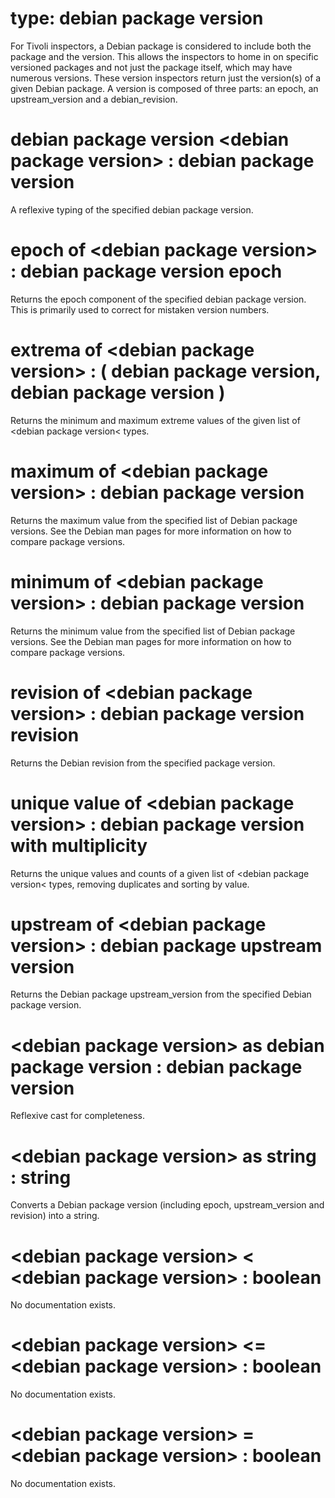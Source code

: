 # type: debian package version

For Tivoli inspectors, a Debian package is considered to include both the package and the version. This allows the inspectors to home in on specific versioned packages and not just the package itself, which may have numerous versions. These version inspectors return just the version(s) of a given Debian package. A version is composed of three parts: an epoch, an upstream_version and a debian_revision.

# debian package version &lt;debian package version&gt; : debian package version

A reflexive typing of the specified debian package version.

# epoch of &lt;debian package version&gt; : debian package version epoch

Returns the epoch component of the specified debian package version. This is primarily used to correct for mistaken version numbers.

# extrema of &lt;debian package version&gt; : ( debian package version, debian package version )

Returns the minimum and maximum extreme values of the given list of &lt;debian package version&lt; types.

# maximum of &lt;debian package version&gt; : debian package version

Returns the maximum value from the specified list of Debian package versions. See the Debian man pages for more information on how to compare package versions.

# minimum of &lt;debian package version&gt; : debian package version

Returns the minimum value from the specified list of Debian package versions. See the Debian man pages for more information on how to compare package versions.

# revision of &lt;debian package version&gt; : debian package version revision

Returns the Debian revision from the specified package version.

# unique value of &lt;debian package version&gt; : debian package version with multiplicity

Returns the unique values and counts of a given list of &lt;debian package version&lt; types, removing duplicates and sorting by value.

# upstream of &lt;debian package version&gt; : debian package upstream version

Returns the Debian package upstream_version from the specified Debian package version.

# &lt;debian package version&gt; as debian package version : debian package version

Reflexive cast for completeness.

# &lt;debian package version&gt; as string : string

Converts a Debian package version (including epoch, upstream_version and revision) into a string.

# &lt;debian package version&gt; &lt; &lt;debian package version&gt; : boolean

No documentation exists.

# &lt;debian package version&gt; &lt;= &lt;debian package version&gt; : boolean

No documentation exists.

# &lt;debian package version&gt; = &lt;debian package version&gt; : boolean

No documentation exists.
